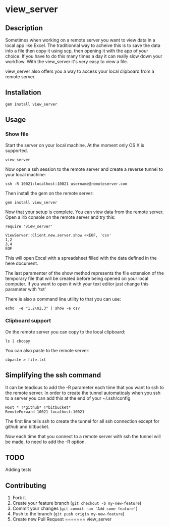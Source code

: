 # view_server
## Description

Sometimes when working on a remote server you want to view data in a local app like Excel. The traditionnal way to acheive this is to save the data into a file then copy it using scp, then opening it with the app of your choice. If you have to do this many times a day it can really slow down your workflow.
With the view\_server it's very easy to view a file.

view\_server also offers you a way to access your local clipboard from a remote server.

## Installation

    gem install view_server

## Usage

### Show file

Start the server on your local machine. At the moment only OS X is supported.

    view_server

Now open a ssh session to the remote server and create a reverse tunnel to your local machine:

    ssh -R 10021:localhost:10021 username@remoteserver.com

Then install the gem on the remote server:

    gem install view_server

Now that your setup is complete. You can view data from the remote server. Open a irb console on the remote server and try this:

    require 'view_server'

    ViewServer::Client.new.server.show <<EOF, 'csv'
    1,2
    3,4
    EOF

This will open Excel with a spreadsheet filled with the data defined in the here document.

The last paramenter of the show method represents the file extension of the temporary file that will be created before being opened on your local computer. If you want to open it with your text editor just change this parameter with 'txt'

There is also a command line utility to that you can use:

    echo  -e "1,2\n2,3" | show -e csv

### Clipboard support

On the remote server you can copy to the local clipboard:

    ls | cbcopy

You can also paste to the remote server:

    cbpaste > file.txt

## Simplifying the ssh command

It can be teadious to add the -R parameter each time that you want to ssh to the remote server.
In order to create the tunnel automaticaly when you ssh to a server you can add this at the end of your ~/.ssh/config

    Host * !*github* !*bitbucket*
    RemoteForward 10021 localhost:10021

The first line tells ssh to create the tunnel for all ssh connection except for github and bitbucket.

Now each time that you connect to a remote server with ssh the tunnel will be made, to need to add the -R option.

## TODO

Adding tests

## Contributing

1. Fork it
2. Create your feature branch (`git checkout -b my-new-feature`)
3. Commit your changes (`git commit -am 'Add some feature'`)
4. Push to the branch (`git push origin my-new-feature`)
5. Create new Pull Request
=======
view\_server
